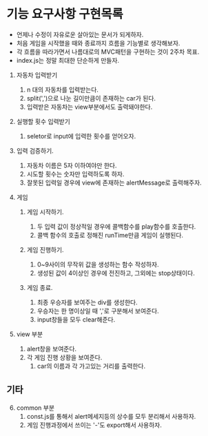 # 기능 요구사항 구현목록

- 언제나 수정이 자유로운 살아있는 문서가 되게하자.
- 처음 게임을 시작했을 때와 종료까지 흐름을 기능별로 생각해보자.
- 각 흐름을 따라가면서 나름대로의 MVC패턴을 구현하는 것이 2주차 목표.
- index.js는 정말 최대한 단순하게 만들자.

1. 자동차 입력받기

   1. n 대의 자동차를 입력받는다.
   2. split(',')으로 나눈 길이만큼이 존재하는 car가 된다.
   3. 입력받은 자동차는 view부분에서도 출력돼야한다.

2. 실행할 횟수 입력받기

   1. seletor로 input에 입력한 횟수를 얻어오자.

3. 입력 검증하기.
   1. 자동차 이름은 5자 이하여야만 한다.
   2. 시도할 횟수는 숫자만 입력하도록 하자.
   3. 잘못된 입력일 경우에 view에 존재하는 alertMessage로 출력해주자.
4. 게임

   1. 게임 시작하기.

      1. 두 입력 값이 정상적일 경우에 콜백함수를 play함수를 호출한다.
      2. 콜백 함수의 호출로 정해진 runTime만큼 게임이 실행된다.

   2. 게임 진행하기.

      1. 0~9사이의 무작위 값을 생성하는 함수 작성하자.
      2. 생성된 값이 4이상인 경우에 전진하고, 그외에는 stop상태이다.

   3. 게임 종료.
      1. 최종 우승자를 보여주는 div를 생성한다.
      2. 우승자는 한 명이상일 때 ','로 구분해서 보여준다.
      3. input창들을 모두 clear해준다.

5. view 부분
   1. alert창을 보여준다.
   2. 각 게임 진행 상황을 보여준다.
      1. car의 이름과 각 가고있는 거리를 출력한다.

## 기타

6. common 부분
   1. const.js를 통해서 alert메세지등의 상수를 모두 분리해서 사용하자.
   2. 게임 진행과정에서 쓰이는 '-'도 export해서 사용하자.
